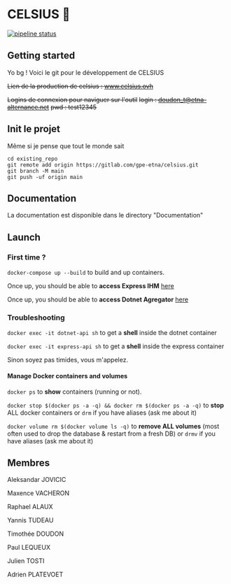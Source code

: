 # CELSIUS 📡

[![pipeline status](https://gitlab.com/jovici_a/celsius/badges/main/pipeline.svg)](https://gitlab.com/jovici_a/celsius/-/commits/main)

## Getting started

Yo bg !
Voici le git pour le développement de CELSIUS

~~Lien de la production de celsius : www.celsius.ovh~~

~~Logins de connexion pour naviguer sur l'outil~~
~~login : doudon_t@etna-alternance.net~~
~~pwd : test12345~~

## Init le projet

Même si je pense que tout le monde sait

```
cd existing_repo
git remote add origin https://gitlab.com/gpe-etna/celsius.git
git branch -M main
git push -uf origin main
```

## Documentation

La documentation est disponible dans le directory "Documentation"

## Launch

### First time ?

`docker-compose up --build` to build and up containers.

Once up, you should be able to **access Express IHM** [here](http://localhost:3000)

Once up, you should be able to **access Dotnet Agregator** [here](http://localhost:5001)

### Troubleshooting

`docker exec -it dotnet-api sh` to get a **shell** inside the dotnet container

`docker exec -it express-api sh` to get a **shell** inside the express container

Sinon soyez pas timides, vous m'appelez.

#### Manage Docker containers and volumes

`docker ps` to **show** containers (running or not).

`docker stop $(docker ps -a -q) && docker rm $(docker ps -a -q)` to **stop** ALL docker containers or `drm` if you have aliases (ask me about it)

`docker volume rm $(docker volume ls -q)` to **remove ALL volumes** (most often used to drop the database & restart from a fresh DB) or `drmv` if you have aliases (ask me about it)


## Membres

Aleksandar JOVICIC

Maxence VACHERON

Raphael ALAUX

Yannis TUDEAU

Timothée DOUDON

Paul LEQUEUX

Julien TOSTI

Adrien PLATEVOET
